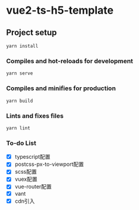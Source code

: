 <!--
 * @Descripttion: 
 * @version: 
 * @Author: 小白
 * @Date: 2020-07-25 08:06:28
 * @LastEditors: 小白
 * @LastEditTime: 2020-07-25 11:11:13
--> 
# vue2-ts-h5-template

## Project setup
```
yarn install
```

### Compiles and hot-reloads for development
```
yarn serve
```

### Compiles and minifies for production
```
yarn build
```

### Lints and fixes files
```
yarn lint
```

### To-do List
- [x] typescript配置
- [x] postcss-px-to-viewport配置
- [x] scss配置
- [x] vuex配置
- [x] vue-router配置
- [x] vant
- [x] cdn引入
